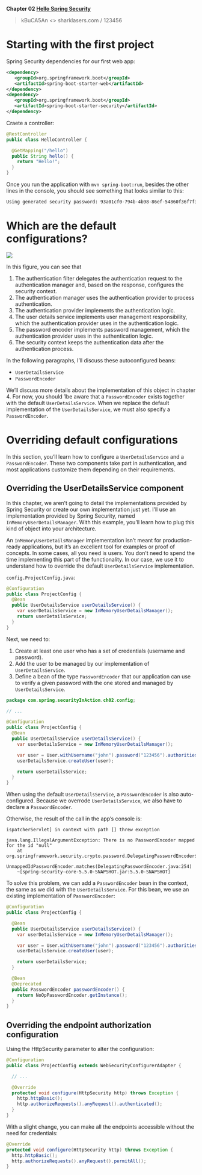 **Chapter
02 [Hello Spring Security](https://livebook.manning.com/book/spring-security-in-action/chapter-2/)**

> kBuCA5An <> sharklasers.com / 123456

# Starting with the first project

Spring Security dependencies for our first web app:

``` xml
<dependency>
   <groupId>org.springframework.boot</groupId>
   <artifactId>spring-boot-starter-web</artifactId>
</dependency>
<dependency>
   <groupId>org.springframework.boot</groupId>
   <artifactId>spring-boot-starter-security</artifactId>
</dependency>
```

Craete a controller:

``` java
@RestController
public class HelloController {

  @GetMapping("/hello")
  public String hello() {
    return "Hello!";
  }
}
```

Once you run the application with `mvn spring-boot:run`, besides the other lines in the console, you
should see something that looks similar to this:

``` sh
Using generated security password: 93a01cf0-794b-4b98-86ef-54860f36f7f3
```

# Which are the default configurations?

![](https://drek4537l1klr.cloudfront.net/spilca/Figures/CH02_F02_Spilca.png)

In this figure, you can see that

1. The authentication filter delegates the authentication request to the authentication manager and,
   based on the response, configures the security context.
1. The authentication manager uses the authentication provider to process authentication.
1. The authentication provider implements the authentication logic.
1. The user details service implements user management responsibility, which the authentication
   provider uses in the authentication logic.
1. The password encoder implements password management, which the authentication provider uses in
   the authentication logic.
1. The security context keeps the authentication data after the authentication process.

In the following paragraphs, I’ll discuss these autoconfigured beans:

- `UserDetailsService`
- `PasswordEncoder`

We’ll discuss more details about the implementation of this object in chapter 4. For now, you should
1be aware that a `PasswordEncoder` exists together with the default `UserDetailsService`. When we
replace the default implementation of the `UserDetailsService`, we must also specify
a `PasswordEncoder`.

# Overriding default configurations

In this section, you’ll learn how to configure a `UserDetailsService` and a `PasswordEncoder`. These
two components take part in authentication, and most applications customize them depending on their
requirements.

## Overriding the UserDetailsService component

In this chapter, we aren’t going to detail the implementations provided by Spring Security or create
our own implementation just yet. I’ll use an implementation provided by Spring Security, named
`InMemoryUserDetailsManager`. With this example, you’ll learn how to plug this kind of object into
your architecture.

An `InMemoryUserDetailsManager` implementation isn’t meant for production-ready applications, but
it’s an excellent tool for examples or proof of concepts. In some cases, all you need is users. You
don’t need to spend the time implementing this part of the functionality. In our case, we use it to
understand how to override the default `UserDetailsService` implementation.

`config.ProjectConfig.java`:

``` java
@Configuration
public class ProjectConfig {
  @Bean
  public UserDetailsService userDetailsService() {
    var userDetailsService = new InMemoryUserDetailsManager();
    return userDetailsService;
  }
}
```

Next, we need to:

1. Create at least one user who has a set of credentials (username and password).
1. Add the user to be managed by our implementation of `UserDetailsService`.
1. Define a bean of the type `PasswordEncoder` that our application can use to verify a given
   password with the one stored and managed by `UserDetailsService`.

``` java
package com.spring.securityInAction.ch02.config;

// ...

@Configuration
public class ProjectConfig {
  @Bean
  public UserDetailsService userDetailsService() {
    var userDetailsService = new InMemoryUserDetailsManager();

    var user = User.withUsername("john").password("123456").authorities("read").build();
    userDetailsService.createUser(user);

    return userDetailsService;
  }
}
```

When using the default `UserDetailsService`, a `PasswordEncoder` is also auto-configured. Because we
overrode `UserDetailsService`, we also have to declare a `PasswordEncoder`.

Otherwise, the result of the call in the app’s console is:

``` shell
ispatcherServlet] in context with path [] threw exception

java.lang.IllegalArgumentException: There is no PasswordEncoder mapped for the id "null"
	at org.springframework.security.crypto.password.DelegatingPasswordEncoder$
	UnmappedIdPasswordEncoder.matches(DelegatingPasswordEncoder.java:254) 
	~[spring-security-core-5.5.0-SNAPSHOT.jar:5.5.0-SNAPSHOT]
```

To solve this problem, we can add a `PasswordEncoder` bean in the context, the same as we did with
the `UserDetailsService`. For this bean, we use an existing implementation of `PasswordEncoder`:

``` java
@Configuration
public class ProjectConfig {

  @Bean
  public UserDetailsService userDetailsService() {
    var userDetailsService = new InMemoryUserDetailsManager();

    var user = User.withUsername("john").password("123456").authorities("read").build();
    userDetailsService.createUser(user);

    return userDetailsService;
  }

  @Bean
  @Deprecated
  public PasswordEncoder passwordEncoder() {
    return NoOpPasswordEncoder.getInstance();
  }
}
```

## Overriding the endpoint authorization configuration

Using the HttpSecurity parameter to alter the configuration:

``` java
@Configuration
public class ProjectConfig extends WebSecurityConfigurerAdapter {

  // ...

  @Override
  protected void configure(HttpSecurity http) throws Exception {
    http.httpBasic();
    http.authorizeRequests().anyRequest().authenticated();
  }
}
```

With a slight change, you can make all the endpoints accessible without the need for credentials:

``` java
@Override
protected void configure(HttpSecurity http) throws Exception {
  http.httpBasic();
  http.authorizeRequests().anyRequest().permitAll();
}
```